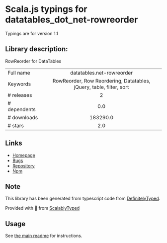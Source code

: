 
# Scala.js typings for datatables_dot_net-rowreorder

Typings are for version 1.1

## Library description:
RowReorder for DataTables

|                    |                 |
| ------------------ | :-------------: |
| Full name          | datatables.net-rowreorder |
| Keywords           | RowReorder, Row Reordering, Datatables, jQuery, table, filter, sort |
| # releases         | 2 |
| # dependents       | 0.0 |
| # downloads        | 183290.0 |
| # stars            | 2.0 |

## Links
- [Homepage](https://datatables.net)
- [Bugs](https://datatables.net/forums)
- [Repository](https://github.com/DataTables/Dist-DataTables-RowReorder)
- [Npm](https://www.npmjs.com/package/datatables.net-rowreorder)
    


## Note
This library has been generated from typescript code from [DefinitelyTyped](https://definitelytyped.org).

Provided with :purple_heart: from [ScalablyTyped](https://github.com/oyvindberg/ScalablyTyped)

## Usage
See [the main readme](../../readme.md) for instructions.


